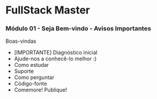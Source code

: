 # FullStack Master

### Módulo 01 - Seja Bem-vindo - Avisos Importantes

Boas-vindas

- [IMPORTANTE] Diagnóstico inicial
- Ajude-nos a conhecê-lo melhor :)
- Como estudar
- Suporte
- Como perguntar
- Código-fonte
- Comemore! Publique!